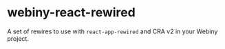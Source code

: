 # webiny-react-rewired

A set of rewires to use with `react-app-rewired` and CRA v2 in your Webiny project.